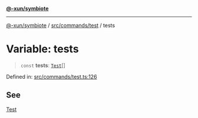 [**@-xun/symbiote**](../../../../README.md)

***

[@-xun/symbiote](../../../../README.md) / [src/commands/test](../README.md) / tests

# Variable: tests

> `const` **tests**: [`Test`](../enumerations/Test.md)[]

Defined in: [src/commands/test.ts:126](https://github.com/Xunnamius/symbiote/blob/49eb9bd7563e40ea52da5a2140cfd27942428d9e/src/commands/test.ts#L126)

## See

[Test](../enumerations/Test.md)
